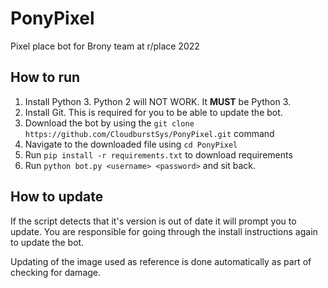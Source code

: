 # PonyPixel
Pixel place bot for Brony team at r/place 2022

## How to run
1. Install Python 3. Python 2 will NOT WORK. It **MUST** be Python 3.
2. Install Git. This is required for you to be able to update the bot.
3. Download the bot by using the `git clone https://github.com/CloudburstSys/PonyPixel.git` command
4. Navigate to the downloaded file using `cd PonyPixel`
5. Run `pip install -r requirements.txt` to download requirements
7. Run `python bot.py <username> <password>` and sit back.

## How to update
If the script detects that it's version is out of date it will prompt you to update. You are responsible for going through the install instructions again to update the bot.

Updating of the image used as reference is done automatically as part of checking for damage.